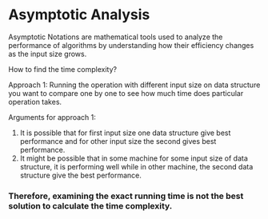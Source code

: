 # Asymptotic Analysis 
Asymptotic Notations are mathematical tools used to analyze the performance of algorithms by understanding how their efficiency changes as the input size grows.

How to find the time complexity?

Approach 1:
Running the operation with different input size on data structure you want to compare one by one to see how much time does particular operation takes.

Arguments for approach 1:

1. It is possible that for first input size one data structure give best performance and for other input size the second gives best performance.
2. It might be possible that in some machine for some input size of data structure, it is performing well while in other machine, the second data structure give the best performance.


### Therefore, examining the exact running time is not the best solution to calculate the time complexity.
